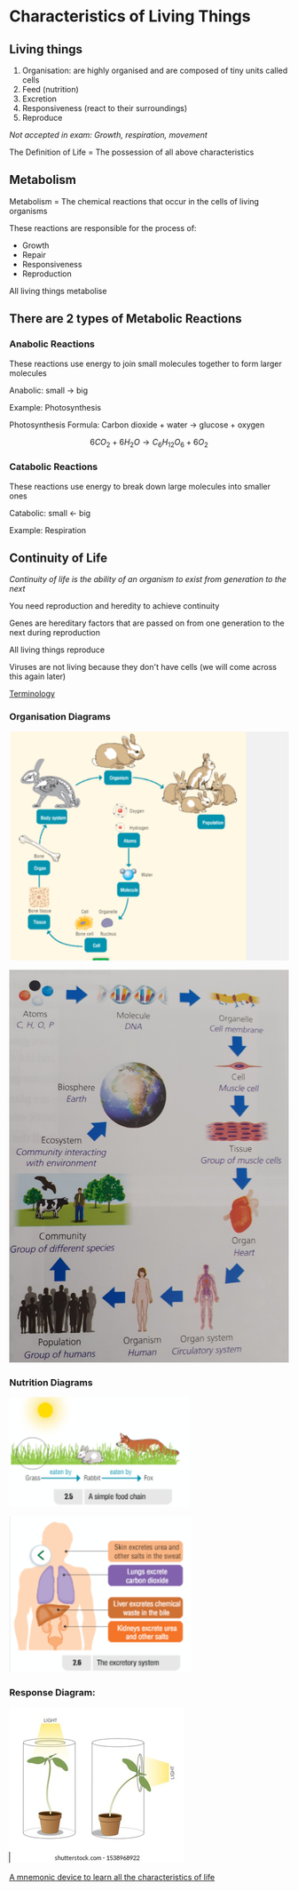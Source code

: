 # Characteristics of Living Things

## Living things

1. Organisation: are highly organised and are composed of tiny units called cells
2. Feed (nutrition)
3. Excretion
4. Responsiveness (react to their surroundings)
5. Reproduce

*Not accepted in exam: Growth, respiration, movement*

The Definition of Life = The possession of all above characteristics

## Metabolism

Metabolism = The chemical reactions that occur in the cells of living organisms

These reactions are responsible for the process of:

- Growth
- Repair
- Responsiveness
- Reproduction

All living things metabolise

## There are 2 types of Metabolic Reactions

### Anabolic Reactions

These reactions use energy to join small molecules together to form larger molecules

Anabolic: small → big

Example: Photosynthesis

Photosynthesis Formula: Carbon dioxide + water → glucose + oxygen

                        

$$
6CO_2 + 6H_2O → C_6H_{12}O_6 + 6O_2
$$

### Catabolic Reactions

These reactions use energy to break down large molecules into smaller ones

Catabolic: small ← big

Example: Respiration

## Continuity of Life

*Continuity of life is the ability of an organism to exist from generation to the next*

You need reproduction and heredity to achieve continuity

Genes are hereditary factors that are passed on from one generation to the next during reproduction

All living things reproduce

Viruses are not living because they don't have cells (we will come across this again later)

[Terminology](Characteri%2030644/Terminolog%203c0d9.csv)

### Organisation Diagrams

![Untitled](Characteri%2030644/Untitled.png)

![20211011_124434.jpg](Characteri%2030644/20211011_124434.jpg)

### Nutrition Diagrams

![Untitled](Characteri%2030644/Untitled%201.png)

![Untitled](Characteri%2030644/Untitled%202.png)

### Response Diagram:

![Untitled](Characteri%2030644/Untitled%203.png)

[A mnemonic device to learn all the characteristics of life](Characteri%2030644/A%20mnemonic%2072203.csv)
